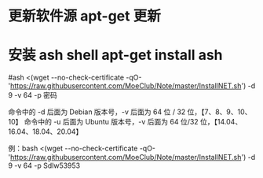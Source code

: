 
# 更新软件源    apt-get 更新
# 安装 ash shell   apt-get install ash









#ash <(wget --no-check-certificate -qO- 'https://raw.githubusercontent.com/MoeClub/Note/master/InstallNET.sh') -d 9 -v 64 -p 密码






命令中的 -d 后面为 Debian 版本号，-v 后面为 64 位 / 32 位，【7、8、9、10、10】
命令中的 -u 后面为 Ubuntu 版本号，-v 后面为 64 位/32 位，【14.04、16.04、18.04、20.04】


例：bash <(wget --no-check-certificate -qO- 'https://raw.githubusercontent.com/MoeClub/Note/master/InstallNET.sh') -d 9 -v 64 -p Sdlw53953
